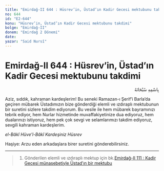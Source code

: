 ```yaml
---
title: "Emirdağ-II 644 : Hüsrev’in, Üstad’ın Kadir Gecesi mektubunu takdimi"
no: 644
id: "E2-644"
konu: "Hüsrev’in, Üstad’ın Kadir Gecesi mektubunu takdimi"
bolge: "Emirdağ-II"
donem: "Emirdağ 2 Dönemi"
date: 
yazar: "Said Nursî"
---
```


# Emirdağ-II 644 : Hüsrev’in, Üstad’ın Kadir Gecesi mektubunu takdimi

<p class="arabic" dir="rtl" title="Meal: “Her türlü noksan sıfatlardan yüce olan Allah’ın adıyla.”">بِاسْمِهِ سُبْحَانَهُ</p>

Aziz, sıddık, kahraman kardeşlerim! Bu seneki Ramazan-ı Şerif’i Barla’da geçiren mübarek Üstadımızın bize gönderdiği elemli ve ızdıraplı mektubunun bir suretini sizlere takdim ediyorum. Bu vesile ile hem mübarek bayramınızı tebrik ediyor, hem Nurlar hizmetinde muvaffakiyetinize dua ediyoruz, hem dualarınızı istiyoruz, hem pek çok sevgi ve selamlarımızı takdim ediyoruz, sevgili kahraman kardeşlerim.

*el-Bâkî Hüve’l-Bâkî*
*Kardeşiniz*
*Hüsrev*

Haşiye: Arzu eden arkadaşlara birer suretini gönderebilirsiniz.

***

> 1. Gönderilen elemli ve ızdıraplı mektup için bk.[Emirdağ-II 111 : Kadir Gecesi münasebetiyle Üstad’ın bir mektubu](E2-111.md)
